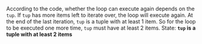 According to the code, whether the loop can execute again depends on the `tup`. If `tup` has more items left to iterate over, the loop will execute again. At the end of the last iteration, `tup` is a tuple with at least 1 item. So for the loop to be executed one more time, `tup` must have at least 2 items.
State: **`tup` is a tuple with at least 2 items**